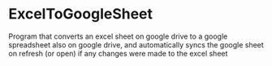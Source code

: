 # ExcelToGoogleSheet
Program that converts an excel sheet on google drive to a google spreadsheet also on google drive, and automatically syncs the google sheet on refresh (or open) if any changes were made to the excel sheet
